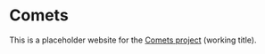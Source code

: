 # Comets

This is a placeholder website for the [Comets project](https://github.com/szmate1618/comets) (working title).
